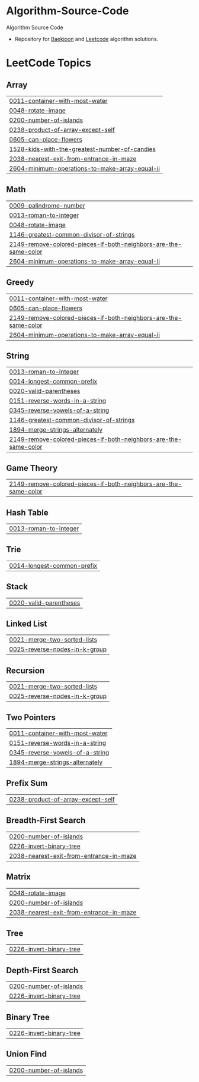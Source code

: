 # Algorithm-Source-Code
Algorithm Source Code


 - Repository for [Baekjoon](https://https://www.acmicpc.net/step) and [Leetcode](https://leetcode.com/) algorithm solutions.

 
<!---LeetCode Topics Start-->
# LeetCode Topics
## Array
|  |
| ------- |
| [0011-container-with-most-water](https://github.com/cocokaribou/Algorithm-Test/tree/master/0011-container-with-most-water) |
| [0048-rotate-image](https://github.com/cocokaribou/Algorithm-Test/tree/master/0048-rotate-image) |
| [0200-number-of-islands](https://github.com/cocokaribou/Algorithm-Test/tree/master/0200-number-of-islands) |
| [0238-product-of-array-except-self](https://github.com/cocokaribou/Algorithm-Test/tree/master/0238-product-of-array-except-self) |
| [0605-can-place-flowers](https://github.com/cocokaribou/Algorithm-Test/tree/master/0605-can-place-flowers) |
| [1528-kids-with-the-greatest-number-of-candies](https://github.com/cocokaribou/Algorithm-Test/tree/master/1528-kids-with-the-greatest-number-of-candies) |
| [2038-nearest-exit-from-entrance-in-maze](https://github.com/cocokaribou/Algorithm-Test/tree/master/2038-nearest-exit-from-entrance-in-maze) |
| [2604-minimum-operations-to-make-array-equal-ii](https://github.com/cocokaribou/Algorithm-Test/tree/master/2604-minimum-operations-to-make-array-equal-ii) |
## Math
|  |
| ------- |
| [0009-palindrome-number](https://github.com/cocokaribou/Algorithm-Test/tree/master/0009-palindrome-number) |
| [0013-roman-to-integer](https://github.com/cocokaribou/Algorithm-Test/tree/master/0013-roman-to-integer) |
| [0048-rotate-image](https://github.com/cocokaribou/Algorithm-Test/tree/master/0048-rotate-image) |
| [1146-greatest-common-divisor-of-strings](https://github.com/cocokaribou/Algorithm-Test/tree/master/1146-greatest-common-divisor-of-strings) |
| [2149-remove-colored-pieces-if-both-neighbors-are-the-same-color](https://github.com/cocokaribou/Algorithm-Test/tree/master/2149-remove-colored-pieces-if-both-neighbors-are-the-same-color) |
| [2604-minimum-operations-to-make-array-equal-ii](https://github.com/cocokaribou/Algorithm-Test/tree/master/2604-minimum-operations-to-make-array-equal-ii) |
## Greedy
|  |
| ------- |
| [0011-container-with-most-water](https://github.com/cocokaribou/Algorithm-Test/tree/master/0011-container-with-most-water) |
| [0605-can-place-flowers](https://github.com/cocokaribou/Algorithm-Test/tree/master/0605-can-place-flowers) |
| [2149-remove-colored-pieces-if-both-neighbors-are-the-same-color](https://github.com/cocokaribou/Algorithm-Test/tree/master/2149-remove-colored-pieces-if-both-neighbors-are-the-same-color) |
| [2604-minimum-operations-to-make-array-equal-ii](https://github.com/cocokaribou/Algorithm-Test/tree/master/2604-minimum-operations-to-make-array-equal-ii) |
## String
|  |
| ------- |
| [0013-roman-to-integer](https://github.com/cocokaribou/Algorithm-Test/tree/master/0013-roman-to-integer) |
| [0014-longest-common-prefix](https://github.com/cocokaribou/Algorithm-Test/tree/master/0014-longest-common-prefix) |
| [0020-valid-parentheses](https://github.com/cocokaribou/Algorithm-Test/tree/master/0020-valid-parentheses) |
| [0151-reverse-words-in-a-string](https://github.com/cocokaribou/Algorithm-Test/tree/master/0151-reverse-words-in-a-string) |
| [0345-reverse-vowels-of-a-string](https://github.com/cocokaribou/Algorithm-Test/tree/master/0345-reverse-vowels-of-a-string) |
| [1146-greatest-common-divisor-of-strings](https://github.com/cocokaribou/Algorithm-Test/tree/master/1146-greatest-common-divisor-of-strings) |
| [1894-merge-strings-alternately](https://github.com/cocokaribou/Algorithm-Test/tree/master/1894-merge-strings-alternately) |
| [2149-remove-colored-pieces-if-both-neighbors-are-the-same-color](https://github.com/cocokaribou/Algorithm-Test/tree/master/2149-remove-colored-pieces-if-both-neighbors-are-the-same-color) |
## Game Theory
|  |
| ------- |
| [2149-remove-colored-pieces-if-both-neighbors-are-the-same-color](https://github.com/cocokaribou/Algorithm-Test/tree/master/2149-remove-colored-pieces-if-both-neighbors-are-the-same-color) |
## Hash Table
|  |
| ------- |
| [0013-roman-to-integer](https://github.com/cocokaribou/Algorithm-Test/tree/master/0013-roman-to-integer) |
## Trie
|  |
| ------- |
| [0014-longest-common-prefix](https://github.com/cocokaribou/Algorithm-Test/tree/master/0014-longest-common-prefix) |
## Stack
|  |
| ------- |
| [0020-valid-parentheses](https://github.com/cocokaribou/Algorithm-Test/tree/master/0020-valid-parentheses) |
## Linked List
|  |
| ------- |
| [0021-merge-two-sorted-lists](https://github.com/cocokaribou/Algorithm-Test/tree/master/0021-merge-two-sorted-lists) |
| [0025-reverse-nodes-in-k-group](https://github.com/cocokaribou/Algorithm-Test/tree/master/0025-reverse-nodes-in-k-group) |
## Recursion
|  |
| ------- |
| [0021-merge-two-sorted-lists](https://github.com/cocokaribou/Algorithm-Test/tree/master/0021-merge-two-sorted-lists) |
| [0025-reverse-nodes-in-k-group](https://github.com/cocokaribou/Algorithm-Test/tree/master/0025-reverse-nodes-in-k-group) |
## Two Pointers
|  |
| ------- |
| [0011-container-with-most-water](https://github.com/cocokaribou/Algorithm-Test/tree/master/0011-container-with-most-water) |
| [0151-reverse-words-in-a-string](https://github.com/cocokaribou/Algorithm-Test/tree/master/0151-reverse-words-in-a-string) |
| [0345-reverse-vowels-of-a-string](https://github.com/cocokaribou/Algorithm-Test/tree/master/0345-reverse-vowels-of-a-string) |
| [1894-merge-strings-alternately](https://github.com/cocokaribou/Algorithm-Test/tree/master/1894-merge-strings-alternately) |
## Prefix Sum
|  |
| ------- |
| [0238-product-of-array-except-self](https://github.com/cocokaribou/Algorithm-Test/tree/master/0238-product-of-array-except-self) |
## Breadth-First Search
|  |
| ------- |
| [0200-number-of-islands](https://github.com/cocokaribou/Algorithm-Test/tree/master/0200-number-of-islands) |
| [0226-invert-binary-tree](https://github.com/cocokaribou/Algorithm-Test/tree/master/0226-invert-binary-tree) |
| [2038-nearest-exit-from-entrance-in-maze](https://github.com/cocokaribou/Algorithm-Test/tree/master/2038-nearest-exit-from-entrance-in-maze) |
## Matrix
|  |
| ------- |
| [0048-rotate-image](https://github.com/cocokaribou/Algorithm-Test/tree/master/0048-rotate-image) |
| [0200-number-of-islands](https://github.com/cocokaribou/Algorithm-Test/tree/master/0200-number-of-islands) |
| [2038-nearest-exit-from-entrance-in-maze](https://github.com/cocokaribou/Algorithm-Test/tree/master/2038-nearest-exit-from-entrance-in-maze) |
## Tree
|  |
| ------- |
| [0226-invert-binary-tree](https://github.com/cocokaribou/Algorithm-Test/tree/master/0226-invert-binary-tree) |
## Depth-First Search
|  |
| ------- |
| [0200-number-of-islands](https://github.com/cocokaribou/Algorithm-Test/tree/master/0200-number-of-islands) |
| [0226-invert-binary-tree](https://github.com/cocokaribou/Algorithm-Test/tree/master/0226-invert-binary-tree) |
## Binary Tree
|  |
| ------- |
| [0226-invert-binary-tree](https://github.com/cocokaribou/Algorithm-Test/tree/master/0226-invert-binary-tree) |
## Union Find
|  |
| ------- |
| [0200-number-of-islands](https://github.com/cocokaribou/Algorithm-Test/tree/master/0200-number-of-islands) |
<!---LeetCode Topics End-->